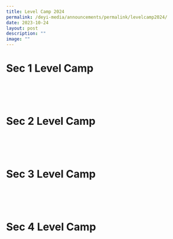 ```yaml
---
title: Level Camp 2024
permalink: /deyi-media/announcements/permalink/levelcamp2024/
date: 2023-10-24
layout: post
description: ""
image: ""
---
```

# Sec 1 Level Camp
<br>
<br>
<br>

# Sec 2 Level Camp
<br>
<br>
<br>

# Sec 3 Level Camp
<br>
<br>
<br>

# Sec 4 Level Camp
<br>
<br>
<br>
